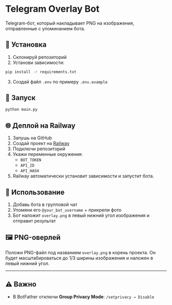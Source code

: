 # Telegram Overlay Bot

Telegram-бот, который накладывает PNG на изображения, отправленные с упоминанием бота.

## 🔧 Установка

1. Склонируй репозиторий
2. Установи зависимости:

```bash
pip install -r requirements.txt
```

3. Создай файл `.env` по примеру `.env.example`

## 🚀 Запуск

```bash
python main.py
```

## 🌐 Деплой на Railway

1. Запушь на GitHub
2. Создай проект на [Railway](https://railway.app)
3. Подключи репозиторий
4. Укажи переменные окружения:
   - `BOT_TOKEN`
   - `API_ID`
   - `API_HASH`
5. Railway автоматически установит зависимости и запустит бота.

## 💬 Использование

1. Добавь бота в групповой чат
2. Упомяни его `@your_bot_username` + прикрепи фото
3. Бот наложит `overlay.png` в левый нижний угол изображения и отправит результат

## 🖼 PNG-оверлей

Положи PNG-файл под названием `overlay.png` в корень проекта. Он будет масштабироваться до 1/3 ширины изображения и наложен в левый нижний угол.

---

## ⚠️ Важно

- В BotFather отключи **Group Privacy Mode**: `/setprivacy → Disable`
